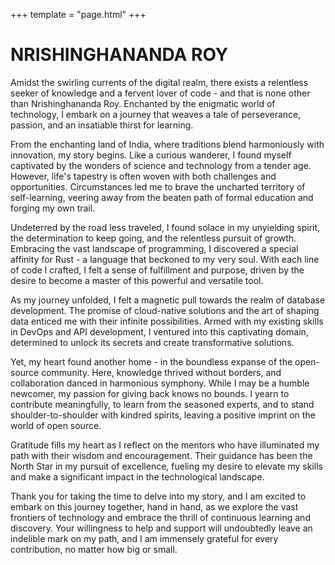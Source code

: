 +++
template = "page.html"
+++

# NRISHINGHANANDA ROY

Amidst the swirling currents of the digital realm, there exists a relentless seeker of knowledge and a fervent lover of code - and that is none other than Nrishinghananda Roy. Enchanted by the enigmatic world of technology, I embark on a journey that weaves a tale of perseverance, passion, and an insatiable thirst for learning.

From the enchanting land of India, where traditions blend harmoniously with innovation, my story begins. Like a curious wanderer, I found myself captivated by the wonders of science and technology from a tender age. However, life's tapestry is often woven with both challenges and opportunities. Circumstances led me to brave the uncharted territory of self-learning, veering away from the beaten path of formal education and forging my own trail.

Undeterred by the road less traveled, I found solace in my unyielding spirit, the determination to keep going, and the relentless pursuit of growth. Embracing the vast landscape of programming, I discovered a special affinity for Rust - a language that beckoned to my very soul. With each line of code I crafted, I felt a sense of fulfillment and purpose, driven by the desire to become a master of this powerful and versatile tool.

As my journey unfolded, I felt a magnetic pull towards the realm of database development. The promise of cloud-native solutions and the art of shaping data enticed me with their infinite possibilities. Armed with my existing skills in DevOps and API development, I ventured into this captivating domain, determined to unlock its secrets and create transformative solutions.

Yet, my heart found another home - in the boundless expanse of the open-source community. Here, knowledge thrived without borders, and collaboration danced in harmonious symphony. While I may be a humble newcomer, my passion for giving back knows no bounds. I yearn to contribute meaningfully, to learn from the seasoned experts, and to stand shoulder-to-shoulder with kindred spirits, leaving a positive imprint on the world of open source.

Gratitude fills my heart as I reflect on the mentors who have illuminated my path with their wisdom and encouragement. Their guidance has been the North Star in my pursuit of excellence, fueling my desire to elevate my skills and make a significant impact in the technological landscape.

Thank you for taking the time to delve into my story, and I am excited to embark on this journey together, hand in hand, as we explore the vast frontiers of technology and embrace the thrill of continuous learning and discovery. Your willingness to help and support will undoubtedly leave an indelible mark on my path, and I am immensely grateful for every contribution, no matter how big or small.
